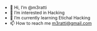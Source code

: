 - 👋 Hi, I’m @m3ratti
- 👀 I’m interested in Hacking
- 🌱 I’m currently learning Etichal Hacking
- 📫 How to reach me m3ratti@gmail.com

<!---
m3ratti/m3ratti is a ✨ special ✨ repository because its `README.md` (this file) appears on your GitHub profile.
You can click the Preview link to take a look at your changes.
--->

